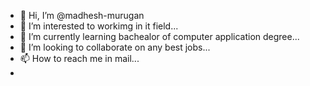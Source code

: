 - 👋 Hi, I’m @madhesh-murugan
- 👀 I’m interested to workimg in it field...
- 🌱 I’m currently learning bachealor of computer application degree...
- 💞️ I’m looking to collaborate on any best jobs...
- 📫 How to reach me in mail...
-
<!---
madhesh-murugan/madhesh-murugan is a ✨ special ✨ repository because its `README.md` (this file) appears on your GitHub profile.
You can click the Preview link to take a look at your changes.
--->
